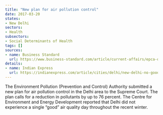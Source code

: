 ```yaml
---
title: "New plan for air pollution control"
date: 2017-03-20
states:
- New Delhi
sectors:
- Health
subsectors:
- Social Determinants of Health
tags: []
sources:
- name: Business Standard
  url: https://www.business-standard.com/article/current-affairs/epca-drafts-mega-plan-to-fight-delhi-s-air-pollution-117031900318_1.html
details:
- name: Indian Express
  url: https://indianexpress.com/article/cities/delhi/new-delhi-no-good-air-quality-day-throughout-winter-says-report-4575474/
---
```


The Environment Pollution (Prevention and Control) Authority submitted a new plan for air pollution control in the Delhi area to the Supreme Court. The plan calls for a reduction in pollutants by up to 76 percent. The Centre for Environment and Energy Development reported that Delhi did not experience a single “good” air quality day throughout the recent winter.
